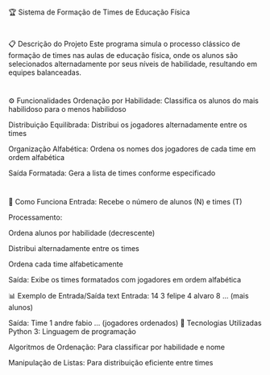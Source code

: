 🏆 Sistema de Formação de Times de Educação Física 
#
📋 Descrição do Projeto 
Este programa simula o processo clássico de formação de times nas aulas de educação física, onde os alunos são selecionados alternadamente por seus níveis de habilidade, resultando em equipes balanceadas.
#
⚙️ Funcionalidades
Ordenação por Habilidade: Classifica os alunos do mais habilidoso para o menos habilidoso

Distribuição Equilibrada: Distribui os jogadores alternadamente entre os times

Organização Alfabética: Ordena os nomes dos jogadores de cada time em ordem alfabética

Saída Formatada: Gera a lista de times conforme especificado
#
🎯 Como Funciona
Entrada: Recebe o número de alunos (N) e times (T)

Processamento:

Ordena alunos por habilidade (decrescente)

Distribui alternadamente entre os times

Ordena cada time alfabeticamente

Saída: Exibe os times formatados com jogadores em ordem alfabética

📊 Exemplo de Entrada/Saída
text
Entrada:
14 3
felipe 4
alvaro 8
... (mais alunos)

Saída:
Time 1
andre
fabio
... (jogadores ordenados)
🚀 Tecnologias Utilizadas
Python 3: Linguagem de programação

Algoritmos de Ordenação: Para classificar por habilidade e nome

Manipulação de Listas: Para distribuição eficiente entre times
